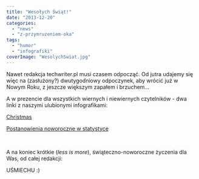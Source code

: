 ```yaml
---
title: "Wesołych Świąt!"
date: "2013-12-20"
categories: 
  - "news"
  - "z-przymruzeniem-oka"
tags: 
  - "humor"
  - "infografiki"
coverImage: "WesolychSwiat.jpg"
---
```


Nawet redakcja techwriter.pl musi czasem odpocząć. Od jutra udajemy się więc na (zasłużony?) dwutygodniowy odpoczynek, aby wrócić już w Nowym Roku, z jeszcze większym zapałem i brzuchem...

A w prezencie dla wszystkich wiernych i niewiernych czytelników - dwa linki z naszymi ulubionymi infografikami:

[Christmas](https://www.pinterest.com/visualoop/christmas-infographics/)

[Postanowienia noworoczne w statystyce](http://visual.ly/most-common-and-most-commonly-broken-new-years-resolution)

 

A na koniec krótkie (_less is more_), świąteczno-noworoczne życzenia dla Was, od całej redakcji:

UŚMIECHU :)
